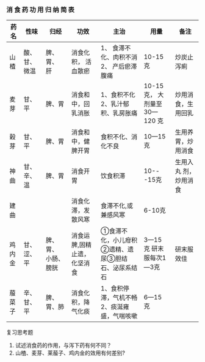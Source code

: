 ### 消 食 药 功 用 归 纳 简 表

| 药名   | 性味          | 归经                 | 功效                        | 主治                                                 | 用量                         | 备注                   |
| ------ | ------------- | -------------------- | --------------------------- | ---------------------------------------------------- | ---------------------------- | ---------------------- |
| 山楂   | 酸、甘、微温  | 脾、胃、 肝          | 消食化积，   活血散瘀       | 1、   食滞不化、肉积不消   2、   产后瘀滞腹痛        | 10-15 克                     | 炒炭止泻痢             |
| 麦芽   | 甘、平        | 脾、胃               | 消食和中，回乳消胀          | 1、食积不化 2、乳汁郁积、乳房胀痛                  | 10-15 克， 大剂量至30—120 克 | 炒用消食，生用回乳     |
| 榖芽   | 甘、平        | 脾、胃               | 消食和中，健脾开胃          | 食积不化、消化不良                                   | 10—15克                      | 生用养胃，炒用消食     |
| 神曲   | 甘、辛、温    | 脾、胃               | 消食开胃                    | 饮食积滞                                             | 10---15克                    | 生用入丸 剂，炒用消 食 |
| 建曲   |               |                      | 消食化滞，发散风寒          | 食滞不化,或兼感风寒                                  | 6-10克                       |                        |
| 鸡内金 | 甘、涩、   平 | 脾、胃、 小肠、 膀胱 | 消食运脾,固精止遗，化坚消食 | ①食滞不化，小儿疳积   ②遗精、遗尿③胆结石、泌尿系结石 | 3—15 克 研末服每次1—3克      | 研末服效佳             |
| 菔菜子 | 辛、甘、平    | 脾、胃、肺           | 消食化积，降气化痰          | 1、食积停滞，气机不畅 2、痰涎雍盛，气喘咳嗽          | 6—15 克                      |                        |



复习思考题

1. 试述消食药的作用，与泻下药有何不同？
2. 山楂、麦芽、莱菔子、鸡内金的效用有何差别?
